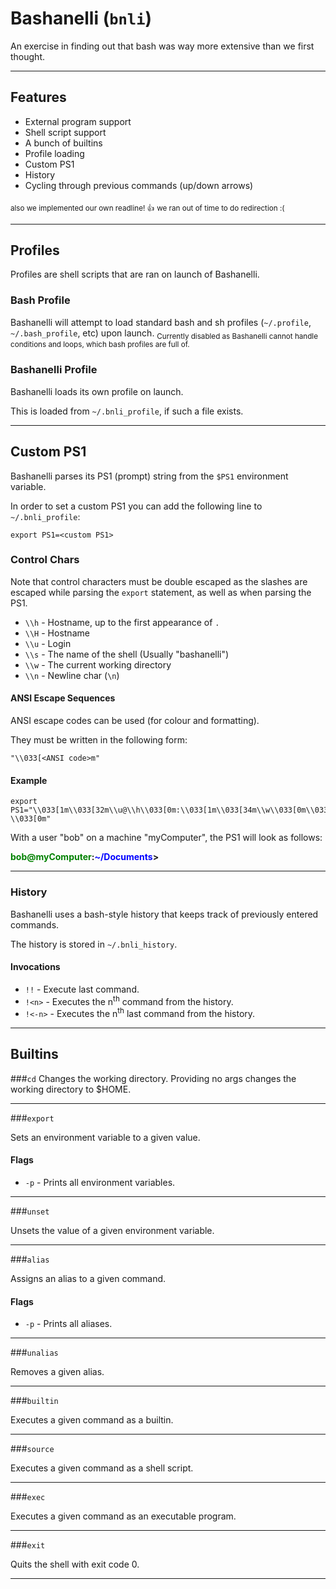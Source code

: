 # Bashanelli (`bnli`)

An exercise in finding out that bash was way more extensive than we first thought.

---
## Features

- External program support
- Shell script support
- A bunch of builtins
- Profile loading
- Custom PS1
- History
- Cycling through previous commands (up/down arrows)

<sub>also we implemented our own readline! 👍</sub>
<sub>we ran out of time to do redirection :(</sub>

---

## Profiles

Profiles are shell scripts that are ran on launch of Bashanelli.

### Bash Profile

Bashanelli will attempt to load standard bash and sh profiles (`~/.profile`, `~/.bash_profile`, etc) upon launch.
<sub>Currently disabled as Bashanelli cannot handle conditions and loops, which bash profiles are full of.</sub>

### Bashanelli Profile

Bashanelli loads its own profile on launch.

This is loaded from `~/.bnli_profile`, if such a file exists.

---

## Custom PS1

Bashanelli parses its PS1 (prompt) string from the `$PS1` environment variable.

In order to set a custom PS1 you can add the following line to `~/.bnli_profile`:

```
export PS1=<custom PS1>
```

### Control Chars

Note that control characters must be double escaped as the slashes are escaped while parsing the `export` statement, as well as when parsing the PS1. 

- `\\h` - Hostname, up to the first appearance of `.`
- `\\H` - Hostname
- `\\u` - Login
- `\\s` - The name of the shell (Usually "bashanelli")
- `\\w` - The current working directory
- `\\n` - Newline char (`\n`)

#### ANSI Escape Sequences

ANSI escape codes can be used (for colour and formatting).

They must be written in the following form:

```
"\\033[<ANSI code>m"
```

#### Example

```
export PS1="\\033[1m\\033[32m\\u@\\h\\033[0m:\\033[1m\\033[34m\\w\\033[0m\\033[1m> \\033[0m"
```

With a user "bob" on a machine "myComputer", the PS1 will look as follows:

**<span style="color:green">bob@myComputer</span>:<span style="color:blue">~/Documents</span>>**

---

### History

Bashanelli uses a bash-style history that keeps track of previously entered commands.

The history is stored in `~/.bnli_history`.

#### Invocations

- `!!` - Execute last command.
- `!<n>` - Executes the n<sup>th</sup> command from the history.
- `!<-n>` - Executes the n<sup>th</sup> last command from the history.

---

## Builtins

###`cd`
Changes the working directory.
Providing no args changes the working directory to $HOME.

---

###`export`

Sets an environment variable to a given value.

#### Flags

- `-p` - Prints all environment variables.

---

###`unset`

Unsets the value of a given environment variable.

---

###`alias`

Assigns an alias to a given command.

#### Flags

- `-p` - Prints all aliases.

---

###`unalias`

Removes a given alias.

---

###`builtin`

Executes a given command as a builtin.

---

###`source`

Executes a given command as a shell script.

---

###`exec`

Executes a given command as an executable program.

---

###`exit`

Quits the shell with exit code 0.

---